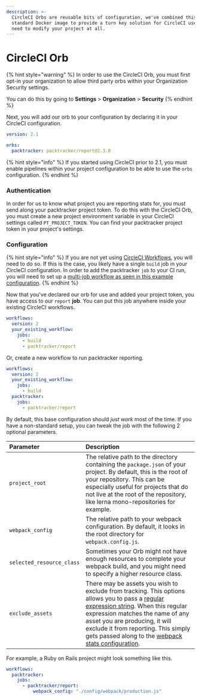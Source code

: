 ```yaml
---
description: >-
  CircleCI Orbs are reusable bits of configuration, we've combined this with a
  standard Docker image to provide a turn key solution for CircleCI users.  No
  need to modify your project at all.
---
```


# CircleCI Orb

{% hint style="warning" %}
In order to use the CircleCI Orb, you must first opt-in your organization to allow third party orbs within your Organization Security settings.  
  
You can do this by going to **Settings** &gt; **Organization** &gt; **Security**
{% endhint %}

Next, you will add our orb to your configuration by declaring it in your CircleCI configuration.

```yaml
version: 2.1

orbs:
  packtracker: packtracker/report@2.3.0
```

{% hint style="info" %}
 If you started using CircleCI prior to 2.1, you must enable pipelines within your project configuration to be able to use the `orbs` configuration.
{% endhint %}

### Authentication

In order for us to know what project you are reporting stats for, you must send along your packtracker project token.  To do this with the CircleCI Orb, you must create a new project environment variable in your CircleCI settings called `PT_PROJECT_TOKEN`.  You can find your packtracker project token in your project's settings.

### Configuration

{% hint style="info" %}
If you are not yet using [CircleCI Workflows](https://circleci.com/docs/2.0/workflows/), you will need to do so.  If this is the case, you likely have a single `build` job in your CircleCI configuration.  In order to add the packtracker `job` to your CI run, you will need to set up a [multi-job workflow as seen in this example configuration](https://circleci.com/docs/2.0/workflows/#workflows-configuration-examples).
{% endhint %}

Now that you've declared our orb for use and added your project token, you have access to our `report` **job**.  You can put this job anywhere inside your existing CircleCI workflows.

```yaml
workflows:
  version: 2
  your_existing_workflow:
    jobs:
      - build
      - packtracker/report
```

Or, create a new workflow to run packtracker reporting.

```yaml
workflows:
  version: 2
  your_existing_workflow:
    jobs:
      - build
  packtracker:
    jobs:
      - packtracker/report
```

By default, this base configuration should _just work_ most of the time.  If you have a non-standard setup, you can tweak the job with the following 2 optional parameters.

| Parameter | Description |
| :--- | :--- |
| `project_root`  | The relative path to the directory containing the `package.json` of your project.  By default, this is the root of your repository.  This can be especially useful for projects that do not live at the root of the repository, like lerna mono-repositories for example. |
| `webpack_config` | The relative path to your webpack configuration.  By default, it looks in the root directory for `webpack.config.js`. |
| `selected_resource_class` | Sometimes your Orb might not have enough resources to complete your webpack build, and you might need to specify a higher resource class. |
| `exclude_assets` | There may be assets you wish to exclude from tracking. This options allows you to pass a [regular expression string](https://developer.mozilla.org/en-US/docs/Web/JavaScript/Guide/Regular_Expressions). When this regular expression matches the name of any asset you are producing, it will exclude it from reporting. This simply gets passed along to the [webpack stats configuration](https://webpack.js.org/configuration/stats/#statsexcludeassets). |

For example, a Ruby on Rails project might look something like this.

```yaml
workflows:
  packtracker:
    jobs:
      - packtracker/report:
          webpack_config: "./config/webpack/production.js"

```



